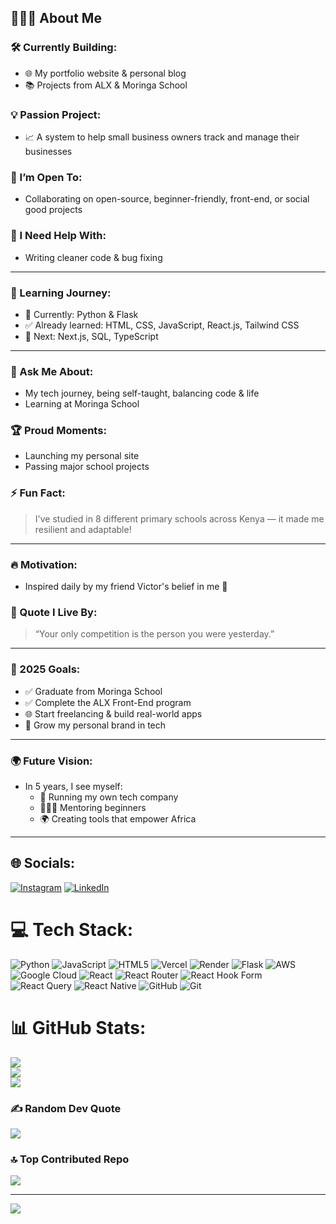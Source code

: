 ## 👩🏾‍💻 About Me

### 🛠️ Currently Building:
- 🌐 My portfolio website & personal blog  
- 📚 Projects from ALX & Moringa School  

### 💡 Passion Project:
- 📈 A system to help small business owners track and manage their businesses  

### 🤝 I’m Open To:
- Collaborating on open-source, beginner-friendly, front-end, or social good projects  

### 🤲 I Need Help With:
- Writing cleaner code & bug fixing  

---

### 🌱 Learning Journey:
- 📖 Currently: Python & Flask  
- ✅ Already learned: HTML, CSS, JavaScript, React.js, Tailwind CSS  
- 🎯 Next: Next.js, SQL, TypeScript  

---

### 💬 Ask Me About:
- My tech journey, being self-taught, balancing code & life  
- Learning at Moringa School  

### 🏆 Proud Moments:
- Launching my personal site  
- Passing major school projects  

### ⚡ Fun Fact:
> I've studied in 8 different primary schools across Kenya — it made me resilient and adaptable!  

---

### 🔥 Motivation:
- Inspired daily by my friend Victor's belief in me 💖  

### 💬 Quote I Live By:
> “Your only competition is the person you were yesterday.”  

---

### 🎯 2025 Goals:
- ✅ Graduate from Moringa School  
- ✅ Complete the ALX Front-End program  
- 🌐 Start freelancing & build real-world apps  
- 🌟 Grow my personal brand in tech  

---

### 🌍 Future Vision:
- In 5 years, I see myself:
  - 🚀 Running my own tech company  
  - 👩🏾‍🏫 Mentoring beginners  
  - 🌍 Creating tools that empower Africa  

---



## 🌐 Socials:
[![Instagram](https://img.shields.io/badge/Instagram-%23E4405F.svg?logo=Instagram&logoColor=white)](https://instagram.com/https://www.instagram.com/gloria_andonya/) [![LinkedIn](https://img.shields.io/badge/LinkedIn-%230077B5.svg?logo=linkedin&logoColor=white)](https://linkedin.com/in/https://www.linkedin.com/in/gloria-andonya/) 

# 💻 Tech Stack:
![Python](https://img.shields.io/badge/python-3670A0?style=for-the-badge&logo=python&logoColor=ffdd54) ![JavaScript](https://img.shields.io/badge/javascript-%23323330.svg?style=for-the-badge&logo=javascript&logoColor=%23F7DF1E) ![HTML5](https://img.shields.io/badge/html5-%23E34F26.svg?style=for-the-badge&logo=html5&logoColor=white) ![Vercel](https://img.shields.io/badge/vercel-%23000000.svg?style=for-the-badge&logo=vercel&logoColor=white) ![Render](https://img.shields.io/badge/Render-%46E3B7.svg?style=for-the-badge&logo=render&logoColor=white) ![Flask](https://img.shields.io/badge/flask-%23000.svg?style=for-the-badge&logo=flask&logoColor=white) ![AWS](https://img.shields.io/badge/AWS-%23FF9900.svg?style=for-the-badge&logo=amazon-aws&logoColor=white) ![Google Cloud](https://img.shields.io/badge/GoogleCloud-%234285F4.svg?style=for-the-badge&logo=google-cloud&logoColor=white) ![React](https://img.shields.io/badge/react-%2320232a.svg?style=for-the-badge&logo=react&logoColor=%2361DAFB) ![React Router](https://img.shields.io/badge/React_Router-CA4245?style=for-the-badge&logo=react-router&logoColor=white) ![React Hook Form](https://img.shields.io/badge/React%20Hook%20Form-%23EC5990.svg?style=for-the-badge&logo=reacthookform&logoColor=white) ![React Query](https://img.shields.io/badge/-React%20Query-FF4154?style=for-the-badge&logo=react%20query&logoColor=white) ![React Native](https://img.shields.io/badge/react_native-%2320232a.svg?style=for-the-badge&logo=react&logoColor=%2361DAFB) ![GitHub](https://img.shields.io/badge/github-%23121011.svg?style=for-the-badge&logo=github&logoColor=white) ![Git](https://img.shields.io/badge/git-%23F05033.svg?style=for-the-badge&logo=git&logoColor=white)
# 📊 GitHub Stats:
![](https://github-readme-stats.vercel.app/api?username=GloriaAndonyaIT&theme=dark&hide_border=false&include_all_commits=true&count_private=true)<br/>
![](https://nirzak-streak-stats.vercel.app/?user=GloriaAndonyaIT&theme=dark&hide_border=false)<br/>
![](https://github-readme-stats.vercel.app/api/top-langs/?username=GloriaAndonyaIT&theme=dark&hide_border=false&include_all_commits=true&count_private=true&layout=compact)

### ✍️ Random Dev Quote
![](https://quotes-github-readme.vercel.app/api?type=horizontal&theme=radical)

### 🔝 Top Contributed Repo
![](https://github-contributor-stats.vercel.app/api?username=GloriaAndonyaIT&limit=5&theme=dark&combine_all_yearly_contributions=true)

---
[![](https://visitcount.itsvg.in/api?id=GloriaAndonyaIT&icon=0&color=0)](https://visitcount.itsvg.in)

<!-- Proudly created with GPRM ( https://gprm.itsvg.in ) -->
